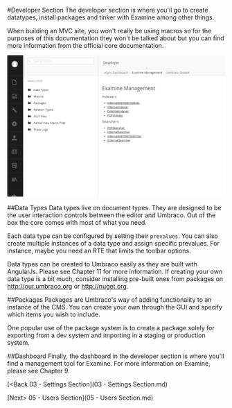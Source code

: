 #Developer Section
The developer section is where you'll go to create datatypes, install packages and tinker with Examine among other things.

When building an MVC site, you won't really be using macros so for the purposes of this documentation they won't be talked about but you can find more information from the official core documentation.

![developer.png](assets/developer.png)

##Data Types
Data types live on document types.  They are designed to be the user interaction controls between the editor and Umbraco.  Out of the box the core comes with most of what you need.

Each data type can be configured by setting their `prevalues`.  You can also create multiple instances of a data type and assign specific prevalues.  For instance, maybe you need an RTE that limits the toolbar options.

Data types can be created to Umbraco easily as they are built with AngularJs.  Please see Chapter 11 for more information.  If creating your own data type is a bit much, consider installing pre-built ones from packages on http://our.umbraco.org or http://nuget.org.

##Packages
Packages are Umbraco's way of adding functionality to an instance of the CMS.  You can create your own through the GUI and specify which items you wish to include.

One popular use of the package system is to create a package solely for exporting from a dev system and importing in a staging or production system.

##Dashboard
Finally, the dashboard in the developer section is where you'll find a management tool for Examine.  For more information on Examine, please see Chapter 9.

[<Back 03 - Settings Section](03 - Settings Section.md)

[Next> 05 - Users Section](05 - Users Section.md)